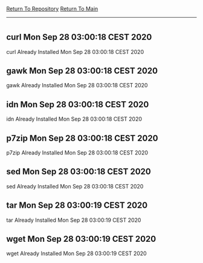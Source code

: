 [Return To Repository](https://github.com/bast69/piholeparser/)
[Return To Main](https://github.com/bast69/piholeparser/blob/master/RecentRunLogs/Mainlog.md)
____________________________________
# 
## curl Mon Sep 28 03:00:18 CEST 2020
curl Already Installed Mon Sep 28 03:00:18 CEST 2020
## gawk Mon Sep 28 03:00:18 CEST 2020
gawk Already Installed Mon Sep 28 03:00:18 CEST 2020
## idn Mon Sep 28 03:00:18 CEST 2020
idn Already Installed Mon Sep 28 03:00:18 CEST 2020
## p7zip Mon Sep 28 03:00:18 CEST 2020
p7zip Already Installed Mon Sep 28 03:00:18 CEST 2020
## sed Mon Sep 28 03:00:18 CEST 2020
sed Already Installed Mon Sep 28 03:00:18 CEST 2020
## tar Mon Sep 28 03:00:19 CEST 2020
tar Already Installed Mon Sep 28 03:00:19 CEST 2020
## wget Mon Sep 28 03:00:19 CEST 2020
wget Already Installed Mon Sep 28 03:00:19 CEST 2020
